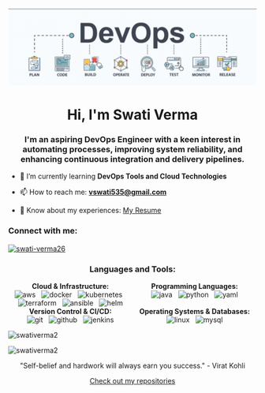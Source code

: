 ![DevOps Image](https://github.com/SwatiVerma2/SwatiVerma2/blob/main/devops.png)

<h1 align="center">Hi, I'm Swati Verma</h1>
<h3 align="center">I'm an aspiring DevOps Engineer with a keen interest in automating processes, improving system reliability, and enhancing continuous integration and delivery pipelines.</h3>

- 🌱 I’m currently learning **DevOps Tools and Cloud Technologies**

- 📫 How to reach me: **vswati535@gmail.com**

- 📄 Know about my experiences: [My Resume](https://drive.google.com/file/d/1T7BQe1-gZUdKoQclJwFKYzG__xWFLGB3/view?usp=sharing)

<h3 align="left">Connect with me:</h3>
<p align="left">
  <a href="https://linkedin.com/in/swati-verma26" target="_blank">
    <img align="center" src="https://raw.githubusercontent.com/rahuldkjain/github-profile-readme-generator/master/src/images/icons/Social/linked-in-alt.svg" alt="swati-verma26" height="30" width="40" />
  </a>
</p>

<h3 align="center">Languages and Tools:</h3>

<div style="display: flex; justify-content: space-around; flex-wrap: wrap;">

  <!-- Cloud & Infrastructure -->
  <div style="flex: 1; min-width: 250px; text-align: center;">
    <b>Cloud & Infrastructure:</b><br/>
    <img src="https://cdn.jsdelivr.net/gh/devicons/devicon/icons/amazonwebservices/amazonwebservices-original-wordmark.svg" alt="aws" width="40" height="40"/> &nbsp;
    <img src="https://cdn.jsdelivr.net/gh/devicons/devicon/icons/docker/docker-original-wordmark.svg" alt="docker" width="40" height="40"/> &nbsp;
    <img src="https://cdn.jsdelivr.net/gh/devicons/devicon/icons/kubernetes/kubernetes-plain-wordmark.svg" alt="kubernetes" width="40" height="40"/> &nbsp;
    <img src="https://www.vectorlogo.zone/logos/terraformio/terraformio-icon.svg" alt="terraform" width="40" height="40"/> &nbsp;
    <img src="https://www.vectorlogo.zone/logos/ansible/ansible-icon.svg" alt="ansible" width="40" height="40"/> &nbsp;
    <img src="https://www.vectorlogo.zone/logos/helmsh/helmsh-icon.svg" alt="helm" width="40" height="40"/>
  </div>

  <!-- Programming Languages -->
  <div style="flex: 1; min-width: 250px; text-align: center;">
    <b>Programming Languages:</b><br/>
    <img src="https://cdn.jsdelivr.net/gh/devicons/devicon/icons/java/java-original-wordmark.svg" alt="java" width="40" height="40"/> &nbsp;
    <img src="https://cdn.jsdelivr.net/gh/devicons/devicon/icons/python/python-original-wordmark.svg" alt="python" width="40" height="40"/> &nbsp;
    <img src="https://www.vectorlogo.zone/logos/yaml/yaml-icon.svg" alt="yaml" width="40" height="40"/>
  </div>

</div>

<div style="display: flex; justify-content: space-around; flex-wrap: wrap;">

  <!-- Version Control & CI/CD -->
  <div style="flex: 1; min-width: 250px; text-align: center;">
    <b>Version Control & CI/CD:</b><br/>
    <img src="https://cdn.jsdelivr.net/gh/devicons/devicon/icons/git/git-original-wordmark.svg" alt="git" width="40" height="40"/> &nbsp;
    <img src="https://cdn.jsdelivr.net/gh/devicons/devicon/icons/github/github-original-wordmark.svg" alt="github" width="40" height="40"/> &nbsp;
    <img src="https://www.vectorlogo.zone/logos/jenkins/jenkins-icon.svg" alt="jenkins" width="40" height="40"/>
  </div>

  <!-- Operating Systems & Databases -->
  <div style="flex: 1; min-width: 250px; text-align: center;">
    <b>Operating Systems & Databases:</b><br/>
    <img src="https://cdn.jsdelivr.net/gh/devicons/devicon/icons/linux/linux-original.svg" alt="linux" width="40" height="40"/> &nbsp;
    <img src="https://cdn.jsdelivr.net/gh/devicons/devicon/icons/mysql/mysql-original-wordmark.svg" alt="mysql" width="40" height="40"/>
  </div>

</div>



<p align="left">
  <img src="https://github-readme-stats.vercel.app/api/top-langs?username=swativerma2&show_icons=true&locale=en&layout=compact" alt="swativerma2" />
</p>

<p align="left">
  <img src="https://github-readme-streak-stats.herokuapp.com/?user=swativerma2&" alt="swativerma2" />
</p>

<p align="center">
  "Self-belief and hardwork will always earn you success." - Virat Kohli
</p>
<p align="center">
  <a href="https://github.com/SwatiVerma2?tab=repositories">Check out my repositories</a>
</p>



